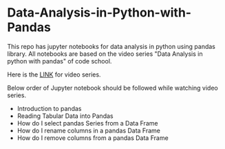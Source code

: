 # Data-Analysis-in-Python-with-Pandas

This repo has jupyter notebooks for data analysis in python using pandas library. All notebooks are based on the video series "Data Analysis in python with pandas" of code school.

Here is the [LINK](https://www.youtube.com/playlist?list=PL5-da3qGB5ICCsgW1MxlZ0Hq8LL5U3u9y) for video series.

Below order of Jupyter notebook should be followed while watching video series.
- Introduction to pandas
- Reading Tabular Data into Pandas
- How do I select pandas Series from a Data Frame
- How do I rename columns in a pandas Data Frame
- How do I remove columns from a pandas Data Frame

